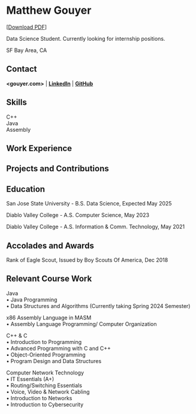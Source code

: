 # Matthew Gouyer
[[Download PDF](/assets/mgouyerresume2024.pdf)]

Data Science Student. Currently looking for internship positions.

SF Bay Area, CA

## Contact
**<gouyer.com>** | [**LinkedIn**](https://www.linkedin.com/in/matthew-gouyer/) | [**GitHub**](https://github.com/matthewgouyer)


## Skills
C++\
Java\
Assembly


## Work Experience

## Projects and Contributions

## Education
San Jose State University - B.S. Data Science, Expected May 2025

Diablo Valley College - A.S. Computer Science, May 2023

Diablo Valley College - A.S. Information & Comm. Technology, May 2021

## Accolades and Awards
Rank of Eagle Scout, Issued by Boy Scouts Of America, Dec 2018

## Relevant Course Work
Java\
•	Java Programming\
•	Data Structures and Algorithms (Currently taking Spring 2024 Semester)

x86 Assembly Language in MASM\
•	Assembly Language Programming/ Computer Organization

C++ & C\
•	Introduction to Programming\
•	Advanced Programming with C and C++\
•	Object-Oriented Programming\
•	Program Design and Data Structures

Computer Network Technology\
•	IT Essentials (A+)\
•	Routing/Switching Essentials\
•	Voice, Video & Network Cabling\
•	Introduction to Networks\
•	Introduction to Cybersecurity

